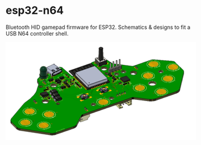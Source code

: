 # esp32-n64

Bluetooth HID gamepad firmware for ESP32. Schematics & designs to fit a USB N64 controller shell.


![pcb](assets/images/board.png)
